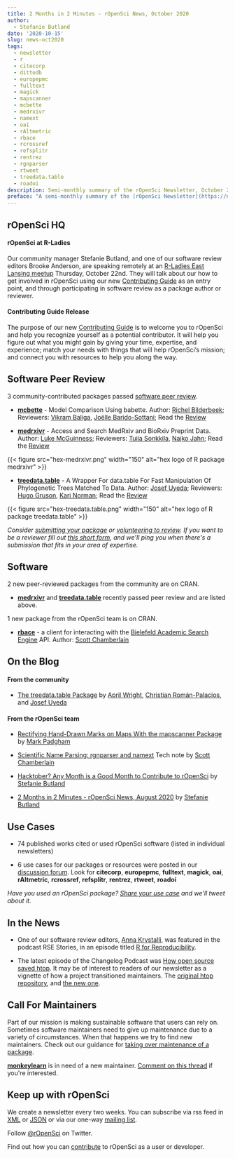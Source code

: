 ```yaml
---
title: 2 Months in 2 Minutes - rOpenSci News, October 2020
author:
  - Stefanie Butland
date: '2020-10-15'
slug: news-oct2020
tags:
  - newsletter
  - r
  - citecorp
  - dittodb
  - europepmc
  - fulltext  
  - magick
  - mapscanner
  - mcbette
  - medrxivr
  - namext
  - oai
  - rAltmetric
  - rbace
  - rcrossref
  - refsplitr
  - rentrez
  - rgnparser
  - rtweet
  - treedata.table
  - roadoi
description: Semi-monthly summary of the rOpenSci Newsletter, October 2020
preface: "A semi-monthly summary of the [rOpenSci Newsletter](https://news.ropensci.org/) including software reviews, packages on CRAN, use cases, posts from staff and community, and events. September 1 to October 12, 2020"
---
```


## rOpenSci HQ

#### rOpenSci at R-Ladies
Our community manager Stefanie Butland, and one of our software review editors Brooke Anderson, are speaking remotely at an [R-Ladies East Lansing meetup](https://www.meetup.com/rladies-east-lansing/events/272642612/) Thursday, October 22nd. They will talk about our how to get involved in rOpenSci using our new [Contributing Guide](https://contributing.ropensci.org/) as an entry point, and through participating in software review as a package author or reviewer.

#### Contributing Guide Release
The purpose of our new [Contributing Guide](https://contributing.ropensci.org/) is to welcome you to rOpenSci and help you recognize yourself as a potential contributor. It will help you figure out what you might gain by giving your time, expertise, and experience; match your needs with things that will help rOpenSci’s mission; and connect you with resources to help you along the way.


## Software Peer Review

3 community-contributed packages passed [software peer review](/software-review/).

<!---- alphabetical order
---->

* **[mcbette](https://docs.ropensci.org/mcbette/)** - Model Comparison Using babette. Author: [Richel Bilderbeek](https://github.com/richelbilderbeek); Reviewers: [Vikram Baliga](https://github.com/vbaliga), [Joëlle Barido-Sottani](https://github.com/bjoelle); Read the [Review](https://github.com/ropensci/onboarding/issues/360)

* **[medrxivr](https://docs.ropensci.org/medrxivr/)** - Access and Search MedRxiv and BioRxiv Preprint Data. Author: [Luke McGuinness](https://github.com/mcguinlu); Reviewers: [Tuija Sonkkila](https://github.com/tts), [Najko Jahn](https://github.com/njahn82); Read the [Review](https://github.com/ropensci/software-review/issues/380)

{{< figure src="hex-medrxivr.png" width="150" alt="hex logo of R package medrxivr" >}}

* **[treedata.table](https://docs.ropensci.org/treedata.table/)** - A Wrapper For data.table For Fast Manipulation Of Phylogenetic Trees Matched To Data. Author: [Josef Uyeda](https://github.com/uyedaj); Reviewers: [Hugo Gruson](https://github.com/Bisaloo), [Kari Norman](https://github.com/karinorman); Read the [Review](https://github.com/ropensci/software-review/issues/367)

{{< figure src="hex-treedata.table.png" width="150" alt="hex logo of R package treedata.table" >}}

_Consider [submitting your package](https://devguide.ropensci.org/softwarereviewintro.html) or [volunteering to review](https://devguide.ropensci.org/softwarereviewintro.html#whyreview). If you want to be a reviewer fill out [this short form](https://ropensci.org/onboarding/), and we'll ping you when there's a submission that fits in your area of expertise._

## Software

2 new peer-reviewed packages from the community are on CRAN.

* **[medrxivr](https://docs.ropensci.org/medrxivr/)** and **[treedata.table](https://docs.ropensci.org/treedata.table/)** recently passed peer review and are listed above. 

1 new package from the rOpenSci team is on CRAN.

* **[rbace](https://docs.ropensci.org/rbace/)** - a client for interacting with the [Bielefeld Academic Search Engine](https://www.base-search.net/) API. Author: [Scott Chamberlain](https://github.com/sckott)


## On the Blog

#### From the community

* [The treedata.table Package](/blog/2020/09/22/treedata.table/) by [April Wright](/author/april-wright/), [Christian Román-Palacios](/author/cristian-rom%C3%A1n-palacios/), and [Josef Uyeda](/author/josef-uyeda/)


#### From the rOpenSci team

* [Rectifying Hand-Drawn Marks on Maps With the mapscanner Package](/blog/2020/09/29/mapscanner/) by [Mark Padgham](/author/mark-padgham/)

* [Scientific Name Parsing: rgnparser and namext](/technotes/2020/08/25/scientific-name-parsing/) Tech note by [Scott Chamberlain](/author/scott-chamberlain/)

* [Hacktober? Any Month is a Good Month to Contribute to rOpenSci](/blog/2020/10/06/hacktober2020/) by [Stefanie Butland](/author/stefanie-butland/)

* [2 Months in 2 Minutes - rOpenSci News, August 2020](/blog/2020/08/20/news-aug2020/) by [Stefanie Butland](/author/stefanie-butland/)


## Use Cases

* 74 published works cited or used rOpenSci software (listed in individual newsletters)

* 6 use cases for our packages or resources were posted in our [discussion forum](https://discuss.ropensci.org/c/usecases). Look for **citecorp**, **europepmc**, **fulltext**, **magick**, **oai**, **rAltmetric**, **rcrossref**, **refsplitr**, **rentrez**, **rtweet**, **roadoi** 

_Have you used an rOpenSci package? [Share your use case](https://discuss.ropensci.org/c/usecases) and we’ll tweet about it._


<!---- ## From the Forum

_We have a discussion forum (using Discourse) for the rOpenSci community. It’s a really nice way to have conversations on the internet. From time to time we’ll highlight recent discussions of interest._

* Peter Desmet asked a question that many R package maintainers run in to: [What if raw data in package is too large?](https://discuss.ropensci.org/t/what-if-raw-data-in-package-is-too-large/1955)
---->


## In the News

* One of our software review editors, [Anna Krystalli](https://twitter.com/annakrystalli), was featured in the podcast RSE Stories, in an episode titled [R for Reproducibility](https://us-rse.org/rse-stories/2020/anna-krystalli/).

* The latest episode of the Changelog Podcast was [How open source saved htop](https://changelog.com/podcast/413). It may be of interest to readers of our newsletter as a vignette of how a project transitioned maintainers. The [original htop repository](https://github.com/hishamhm/htop/), and [the new one](https://github.com/htop-dev/htop).

## Call For Maintainers

Part of our mission is making sustainable software that users can rely on. Sometimes software maintainers need to give up maintenance due to a variety of circumstances. When that happens we try to find new maintainers. Check out our guidance for [taking over maintenance of a package](https://devguide.ropensci.org/changing-maintainers.html).

[**monkeylearn**](https://docs.ropensci.org/monkeylearn/) is in need of a new maintainer. [Comment on this thread](https://github.com/ropensci/monkeylearn/issues/142) if you're interested.


<!---- ## Get involved with rOpenSci

We maintain a [Contributing Guide](https://contributing.ropensci.org/) to help you recognize yourself as a potential contributor. (You don't have to be a developer!) It will help you figure out what you might gain by giving your time, expertise, and experience; match your needs with things that will help our mission; and connect you with resources to help you along the way.
---->

## Keep up with rOpenSci

We create a newsletter every two weeks. You can subscribe via rss feed in [XML](https://news.ropensci.org/feed.xml) or [JSON](https://news.ropensci.org/feed.json) or via our one-way [mailing list](/#subscribe).

Follow [@rOpenSci](https://twitter.com/ropensci) on Twitter.

Find out how you can [contribute](https://devguide.ropensci.org/contributingguide.html) to rOpenSci as a user or developer.